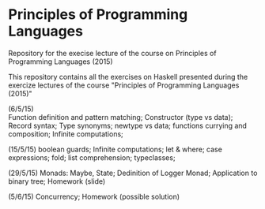 # Principles of Programming Languages
Repository for the execise lecture of the course on Principles of Programming Languages (2015)

This repository contains all the exercises on Haskell presented during the exercize lectures of the course "Principles of Programming Languages (2015)"

(6/5/15)  
Function definition and pattern matching;
Constructor (type vs data);
Record syntax;
Type synonyms;
newtype vs data;
functions currying and composition;
Infinite computations;

(15/5/15)
boolean guards;
Infinite computations;
let & where;
case expressions;
fold;
list comprehension;
typeclasses;

(29/5/15)
Monads: Maybe, State;
Dedinition of Logger Monad;
Application to binary tree;
Homework (slide)

(5/6/15)
Concurrency; Homework (possible solution)
